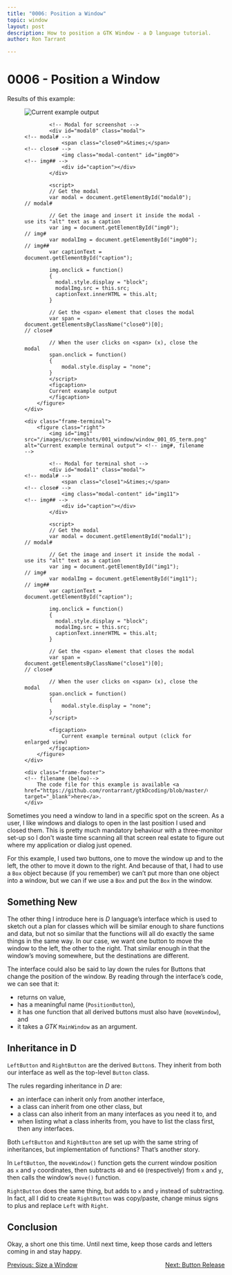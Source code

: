 ```yaml
---
title: "0006: Position a Window"
topic: window
layout: post
description: How to position a GTK Window - a D language tutorial.
author: Ron Tarrant

---
```


# 0006 - Position a Window

<div class="screenshot-frame">
	<div class="frame-header">
		Results of this example:
	</div>
	<div class="frame-screenshot">
		<figure>
			<img id="img0" src="/images/screenshots/001_window/window_001_05.png" alt="Current example output">	<!-- img# -->
			
			<!-- Modal for screenshot -->
			<div id="modal0" class="modal">																								<!-- modal# -->
				<span class="close0">&times;</span>																					<!-- close# -->
				<img class="modal-content" id="img00">																					<!-- img## -->
				<div id="caption"></div>
			</div>
			
			<script>
			// Get the modal
			var modal = document.getElementById("modal0");																			// modal#
			
			// Get the image and insert it inside the modal - use its "alt" text as a caption
			var img = document.getElementById("img0");																				// img#
			var modalImg = document.getElementById("img00");																		// img##
			var captionText = document.getElementById("caption");

			img.onclick = function()
			{
			  modal.style.display = "block";
			  modalImg.src = this.src;
			  captionText.innerHTML = this.alt;
			}
			
			// Get the <span> element that closes the modal
			var span = document.getElementsByClassName("close0")[0];															// close#
			
			// When the user clicks on <span> (x), close the modal
			span.onclick = function()
			{ 
				modal.style.display = "none";
			}
			</script>
			<figcaption>
			Current example output
			</figcaption>
		</figure>
	</div>

	<div class="frame-terminal">
		<figure class="right">
			<img id="img1" src="/images/screenshots/001_window/window_001_05_term.png" alt="Current example terminal output"> <!-- img#, filename -->

			<!-- Modal for terminal shot -->
			<div id="modal1" class="modal">																												<!-- modal# -->
				<span class="close1">&times;</span>																										<!-- close# -->
				<img class="modal-content" id="img11">																									<!-- img## -->
				<div id="caption"></div>
			</div>
			
			<script>
			// Get the modal
			var modal = document.getElementById("modal1");																							// modal#
			
			// Get the image and insert it inside the modal - use its "alt" text as a caption
			var img = document.getElementById("img1");																								// img#
			var modalImg = document.getElementById("img11");																						// img##
			var captionText = document.getElementById("caption");

			img.onclick = function()
			{
			  modal.style.display = "block";
			  modalImg.src = this.src;
			  captionText.innerHTML = this.alt;
			}
			
			// Get the <span> element that closes the modal
			var span = document.getElementsByClassName("close1")[0];																				// close#
			
			// When the user clicks on <span> (x), close the modal
			span.onclick = function()
			{ 
				modal.style.display = "none";
			}
			</script>

			<figcaption>
				Current example terminal output (click for enlarged view)
			</figcaption>
		</figure>
	</div>

	<div class="frame-footer">																																<!-- filename (below)-->
		The code file for this example is available <a href="https://github.com/rontarrant/gtkDcoding/blob/master/001_window/window_001_05_positioned.d" target="_blank">here</a>.
	</div>
</div>

Sometimes you need a window to land in a specific spot on the screen. As a user, I like windows and dialogs to open in the last position I used and closed them. This is pretty much mandatory behaviour with a three-monitor set-up so I don't waste time scanning all that screen real estate to figure out where my application or dialog just opened.

For this example, I used two buttons, one to move the window up and to the left, the other to move it down to the right. And because of that, I had to use a `Box` object because (if you remember) we can’t put more than one object into a window, but we can if we use a `Box` and put the `Box` in the window.

## Something New

The other thing I introduce here is *D* language’s interface which is used to sketch out a plan for classes which will be similar enough to share functions and data, but not so similar that the functions will all do exactly the same things in the same way. In our case, we want one button to move the window to the left, the other to the right. That similar enough in that the window’s moving somewhere, but the destinations are different.

The interface could also be said to lay down the rules for Buttons that change the position of the window. By reading through the interface’s code, we can see that it:

- returns on value,
- has a meaningful name (`PositionButton`),
- it has one function that all derived buttons must also have (`moveWindow`), and
- it takes a *GTK* `MainWindow` as an argument.

## Inheritance in D

`LeftButton` and `RightButton` are the derived `Button`s. They inherit from both our interface as well as the top-level `Button` class.

The rules regarding inheritance in *D* are:

- an interface can inherit only from another interface,
- a class can inherit from one other class, but
- a class can also inherit from an many interfaces as you need it to, and
- when listing what a class inherits from, you have to list the class first, then any interfaces.

Both `LeftButton` and `RightButton` are set up with the same string of inheritances, but implementation of functions? That’s another story.

In `LeftButton`, the `moveWindow()` function gets the current window position as `x` and `y` coordinates, then subtracts `40` and `60` (respectively) from `x` and `y`, then calls the window’s `move()` function.

`RightButton` does the same thing, but adds to `x` and `y` instead of subtracting. In fact, all I did to create `RightButton` was copy/paste, change minus signs to plus and replace `Left` with `Right`.

## Conclusion

Okay, a short one this time. Until next time, keep those cards and letters coming in and stay happy.

<div class="blog-nav">
	<div style="float: left;">
		<a href="/2019/01/29/0005-window-size.html">Previous: Size a Window</a>
	</div>
	<div style="float: right;">
		<a href="/2019/02/05/0007-button-release-and-reorganizing-the-code.html">Next: Button Release</a>
	</div>
</div>